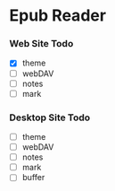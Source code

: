 # Epub Reader

### Web Site Todo

- [x] theme
- [ ] webDAV
- [ ] notes
- [ ] mark

### Desktop Site Todo

- [ ] theme
- [ ] webDAV
- [ ] notes
- [ ] mark
- [ ] buffer